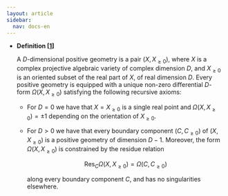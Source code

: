 ```yaml
---
layout: article
sidebar:
  nav: docs-en
---
```


* **Definition [[1]]**

   A $D$-dimensional positive geometry is a pair $(X, X_{\geq 0})$, where $X$ is a complex projective algebraic variety of complex
   dimension $D$, and  $X_{\geq 0}$ is an oriented subset of the real part of $X$, of real dimension $D$. Every positive geometry is equipped with a unique non-zero differential
   $D$-form $\Omega(X, X_{\geq 0})$ satisfying the following recursive axioms:
   * For $D=0$ we have that $X = X_{\geq 0}$ is a single real point and $\Omega(X, X_{\geq 0}) = \pm1$ depending on the orientation of $X_{\geq 0}$. 
   * For $D > 0$ we have that every boundary component $(C, C_{\geq 0})$ of $(X, X_{\geq 0})$ is a positive geometry of dimension $D − 1$. Moreover, the form $\Omega(X,   X_{\geq0})$ is constrained by the residue relation
   
        $$\text{Res}_C \Omega(X, X_{\geq0}) = \Omega(C, C_{\geq0})$$
        
        along every boundary component $C$, and has no singularities elsewhere.






[1]: <https://arxiv.org/abs/1703.04541> "Definition of positive geometry"
